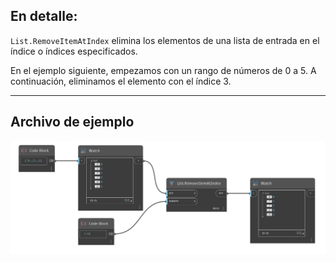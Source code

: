 ## En detalle:
`List.RemoveItemAtIndex` elimina los elementos de una lista de entrada en el índice o índices especificados.

En el ejemplo siguiente, empezamos con un rango de números de 0 a 5. A continuación, eliminamos el elemento con el índice 3.
___
## Archivo de ejemplo

![List.RemoveItemAtIndex](./DSCore.List.RemoveItemAtIndex_img.jpg)
